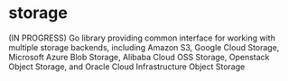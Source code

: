 # storage
(IN PROGRESS) Go library providing common interface for working with multiple storage backends, including Amazon S3, Google Cloud Storage, Microsoft Azure Blob Storage, Alibaba Cloud OSS Storage, Openstack Object Storage, and Oracle Cloud Infrastructure Object Storage
